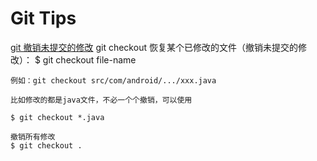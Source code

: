 # Git Tips



[git 撤销未提交的修改]("http://blog.csdn.net/xbl1986/article/details/8515953")
	git checkout
	恢复某个已修改的文件（撤销未提交的修改）：
	$ git checkout file-name

	例如：git checkout src/com/android/.../xxx.java

	比如修改的都是java文件，不必一个个撤销，可以使用

	$ git checkout *.java

	撤销所有修改
	$ git checkout .
